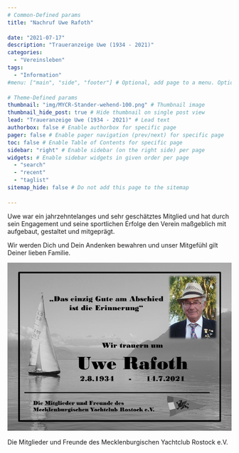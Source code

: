 ```yaml
---
# Common-Defined params
title: "Nachruf Uwe Rafoth"

date: "2021-07-17"
description: "Traueranzeige Uwe (1934 - 2021)"
categories:
  - "Vereinsleben"
tags:
  - "Information"
#menu: ["main", "side", "footer"] # Optional, add page to a menu. Options: main, side, footer

# Theme-Defined params
thumbnail: "img/MYCR-Stander-wehend-100.png" # Thumbnail image
thumbnail_hide_post: true # Hide thumbnail on single post view
lead: "Traueranzeige Uwe (1934 - 2021)" # Lead text
authorbox: false # Enable authorbox for specific page
pager: false # Enable pager navigation (prev/next) for specific page
toc: false # Enable Table of Contents for specific page
sidebar: "right" # Enable sidebar (on the right side) per page
widgets: # Enable sidebar widgets in given order per page
  - "search"
  - "recent"
  - "taglist"
sitemap_hide: false # Do not add this page to the sitemap

---
```


Uwe war ein jahrzehntelanges und sehr geschätztes Mitglied und hat durch sein Engagement und seine sportlichen Erfolge den Verein maßgeblich mit aufgebaut, gestaltet und mitgeprägt.

Wir werden Dich und Dein Andenken bewahren und unser Mitgefühl gilt Deiner lieben Familie.

![Traueranzeige Uwe Rafoth](/img/20210717_traueranzeigeuwerafoth.jpg)

Die Mitglieder und Freunde des Mecklenburgischen Yachtclub Rostock e.V.
